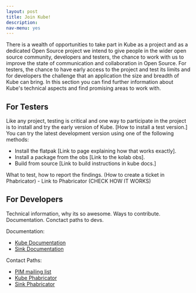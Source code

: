 ```yaml
---
layout: post
title: Join Kube!
description:
nav-menu: yes
---
```


There is a wealth of opportunities to take part in Kube as a project and as a dedicated Open Source project we intend to give people in the wider open source community, developers and testers, the chance to work with us to improve the state of communication and collaboration in Open Source. For testers, the chance to have early access to the project and test its limits and for developers the challenge that an application the size and breadth of Kube can bring. 
In this section you can find further information about Kube's technical aspects and find promising areas to work with.

## For Testers
Like any project, testing is critical and one way to participate in the project is to install and try the early version of Kube. [How to install a test version.]
You can try the latest development version using one of the following methods:
* Install the flatpak [Link to page explaining how that works exactly].
* Install a package from the obs [Link to the kolab obs].
* Build from source [Link to build instructions in kube docs.]

What to test, how to report the findings. (How to create a ticket in Phabricator) - Link to Phabricator (CHECK HOW IT WORKS)

## For Developers
Technical information, why its so awesome. Ways to contribute. Documentation. Conctact paths to devs.

Documentation:
* [Kube Documentation](http://kube.readthedocs.io/en/latest/)
* [Sink Documentation](http://kube-sink.readthedocs.io/en/latest/)

Contact Paths:
* [PIM mailing list](kde-pim@kde.org)
* [Kube Phabricator](https://phabricator.kde.org/tag/kube/)
* [Sink Phabricator](https://phabricator.kde.org/tag/sink/)
